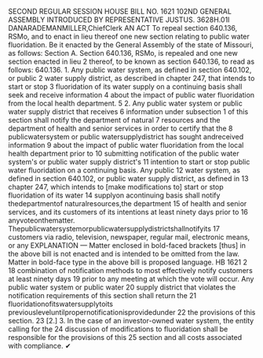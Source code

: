 SECOND REGULAR SESSION
HOUSE BILL NO. 1621
102ND GENERAL ASSEMBLY
INTRODUCED BY REPRESENTATIVE JUSTUS.
3628H.01I DANARADEMANMILLER,ChiefClerk
AN ACT
To repeal section 640.136, RSMo, and to enact in lieu thereof one new section relating to
public water fluoridation.
Be it enacted by the General Assembly of the state of Missouri, as follows:
Section A. Section 640.136, RSMo, is repealed and one new section enacted in lieu
2 thereof, to be known as section 640.136, to read as follows:
640.136. 1. Any public water system, as defined in section 640.102, or public
2 water supply district, as described in chapter 247, that intends to start or stop
3 fluoridation of its water supply on a continuing basis shall seek and receive information
4 about the impact of public water fluoridation from the local health department.
5 2. Any public water system or public water supply district that receives
6 information under subsection 1 of this section shall notify the department of natural
7 resources and the department of health and senior services in order to certify that the
8 publicwatersystem or public watersupplydistrict has sought andreceived information
9 about the impact of public water fluoridation from the local health department prior to
10 submitting notification of the public water system's or public water supply district's
11 intention to start or stop public water fluoridation on a continuing basis. Any public
12 water system, as defined in section 640.102, or public water supply district, as defined in
13 chapter 247, which intends to [make modifications to] start or stop fluoridation of its water
14 supplyon acontinuing basis shall notify thedepartmentof naturalresources,the department
15 of health and senior services, and its customers of its intentions at least ninety days prior to
16 anyvoteonthematter. Thepublicwatersystemorpublicwatersupplydistrictshallnotifyits
17 customers via radio, television, newspaper, regular mail, electronic means, or any
EXPLANATION — Matter enclosed in bold-faced brackets [thus] in the above bill is not enacted and is
intended to be omitted from the law. Matter in bold-face type in the above bill is proposed language.
HB 1621 2
18 combination of notification methods to most effectively notify customers at least ninety days
19 prior to any meeting at which the vote will occur. Any public water system or public water
20 supply district that violates the notification requirements of this section shall return the
21 fluoridationofitswatersupplytoits previousleveluntilpropernotificationisprovidedunder
22 the provisions of this section.
23 [2.] 3. In the case of an investor-owned water system, the entity calling for the
24 discussion of modifications to fluoridation shall be responsible for the provisions of this
25 section and all costs associated with compliance.
✔